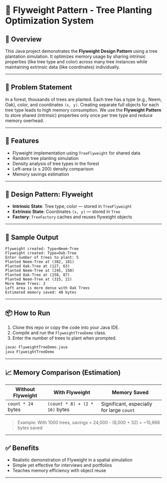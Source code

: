 
# 🌳 Flyweight Pattern - Tree Planting Optimization System

## 📌 Overview
This Java project demonstrates the **Flyweight Design Pattern** using a tree plantation simulation. It optimizes memory usage by sharing intrinsic properties (like tree type and color) across many tree instances while maintaining extrinsic data (like coordinates) individually.

---

## 🎯 Problem Statement
In a forest, thousands of trees are planted. Each tree has a type (e.g., Neem, Oak), color, and coordinates `(x, y)`. 
Creating separate full objects for each tree type leads to high memory consumption. 
We use the **Flyweight Pattern** to store shared (intrinsic) properties only once per tree type and reduce memory overhead.

---

## 🧱 Features
- Flyweight implementation using `TreeFlyweight` for shared data
- Random tree planting simulation
- Density analysis of tree types in the forest
- Left-area (x ≤ 200) density comparison
- Memory savings estimation

---

## 🧠 Design Pattern: Flyweight
- **Intrinsic State**: Tree type, color — stored in `TreeFlyweight`
- **Extrinsic State**: Coordinates `(x, y)` — stored in `Tree`
- **Factory**: `TreeFactory` caches and reuses flyweight objects

---

## 🧪 Sample Output
```
Flyweight created: Type=Neem-Tree
Flyweight created: Type=Oak-Tree
Enter number of trees to plant: 5
Planted Neem-Tree at (382, 181)
Planted Oak-Tree at (127, 63)
Planted Neem-Tree at (245, 150)
Planted Oak-Tree at (158, 87)
Planted Neem-Tree at (315, 21)
More Neem Trees: 3
Left area is more dense with Oak Trees
Estimated memory saved: 40 bytes
```

---

## 📦 How to Run
1. Clone this repo or copy the code into your Java IDE.
2. Compile and run the `FlyweightTreeDemo` class.
3. Enter the number of trees to plant when prompted.

```bash
javac FlyweightTreeDemo.java
java FlyweightTreeDemo
```

---

## 📈 Memory Comparison (Estimation)
| Without Flyweight | With Flyweight | Memory Saved |
|-------------------|----------------|---------------|
| `count * 24` bytes | `(count * 8) + (2 * 16)` bytes | Significant, especially for large `count` |

> Example: With 1000 trees, savings = 24,000 - (8,000 + 32) = ~15,968 bytes saved

---

## ✅ Benefits
- Realistic demonstration of Flyweight in a spatial simulation
- Simple yet effective for interviews and portfolios
- Teaches memory efficiency with object reuse

---
